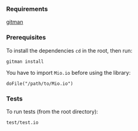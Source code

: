 ### Requirements
[gitman](https://github.com/jacebrowning/gitman)

### Prerequisites
To install the dependencies `cd` in the root, then run:
```
gitman install
```
You have to import `Mio.io` before using the library:
```Io
doFile("/path/to/Mio.io")
```

### Tests
To run tests (from the root directory):
```
test/test.io
```
